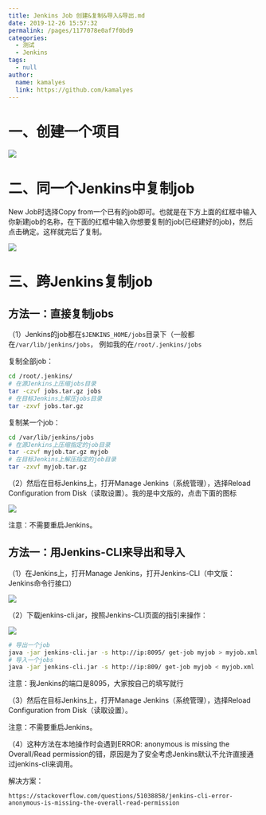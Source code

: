 ```yaml
---
title: Jenkins Job 创建&复制&导入&导出.md
date: 2019-12-26 15:57:32
permalink: /pages/1177078e0af7f0bd9
categories: 
  - 测试
  - Jenkins
tags: 
  - null
author: 
  name: kamalyes
  link: https://github.com/kamalyes
---
```

一、创建一个项目
==================

![](https://www.yuyanqing.cn/oss/image-bed/col/jenkins/Snipaste_2023-02-19_00-02-08.png)

二、同一个Jenkins中复制job
==================

New Job时选择Copy from一个已有的job即可。也就是在下方上面的红框中输入你新建job的名称，在下面的红框中输入你想要复制的job(已经建好的job)，然后点击确定。这样就完后了复制。

![](https://www.yuyanqing.cn/oss/image-bed/col/jenkins/Snipaste_2023-02-18_23-38-18.png)

三、跨Jenkins复制job
===============

**方法一：直接复制jobs**
--------------------

（1）Jenkins的job都在`$JENKINS_HOME/jobs`目录下（一般都在`/var/lib/jenkins/jobs`， 例如我的在`/root/.jenkins/jobs`

复制全部job：

```bash
cd /root/.jenkins/
# 在源Jenkins上压缩jobs目录
tar -czvf jobs.tar.gz jobs
# 在目标Jenkins上解压jobs目录
tar -zxvf jobs.tar.gz
```

复制某一个job：

```bash
cd /var/lib/jenkins/jobs
# 在源Jenkins上压缩指定的job目录
tar -czvf myjob.tar.gz myjob
# 在目标Jenkins上解压指定的job目录
tar -zxvf myjob.tar.gz
```

（2）然后在目标Jenkins上，打开Manage Jenkins（系统管理），选择Reload Configuration from Disk（读取设置）。我的是中文版的，点击下面的图标

![](https://www.yuyanqing.cn/oss/image-bed/col/jenkins/Snipaste_2023-02-18_23-53-31.png)

注意：不需要重启Jenkins。

**方法一：用Jenkins-CLI来导出和导入**
--------------------------

（1）在Jenkins上，打开Manage Jenkins，打开Jenkins-CLI（中文版：Jenkins命令行接口）

![](https://www.yuyanqing.cn/oss/image-bed/col/jenkins/caf861dee2acb5fd77990af0f512faf7.png)

（2）下载jenkins-cli.jar，按照Jenkins-CLI页面的指引来操作：

![](https://www.yuyanqing.cn/oss/image-bed/col/jenkins/Snipaste_2023-02-18_23-59-18.png)

```bash
# 导出一个job
java -jar jenkins-cli.jar -s http://ip:8095/ get-job myjob > myjob.xml
# 导入一个jobs
java -jar jenkins-cli.jar -s http://ip:809/ get-job myjob < myjob.xml
```

注意：我Jenkins的端口是8095，大家按自己的填写就行

（3）然后在目标Jenkins上，打开Manage Jenkins（系统管理），选择Reload Configuration from Disk（读取设置）。

注意：不需要重启Jenkins。

（4）这种方法在本地操作时会遇到ERROR: anonymous is missing the Overall/Read permission的错，原因是为了安全考虑Jenkins默认不允许直接通过jenkins-cli来调用。

解决方案：

```
https://stackoverflow.com/questions/51038858/jenkins-cli-error-anonymous-is-missing-the-overall-read-permission
```
